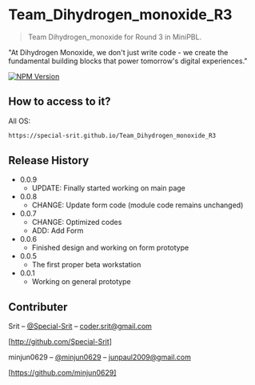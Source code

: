 # Team_Dihydrogen_monoxide_R3
> Team Dihydrogen_monoxide for Round 3 in MiniPBL.

"At Dihydrogen Monoxide, we don't just write code - we create the fundamental building blocks that power tomorrow's digital experiences."

[![NPM Version][npm-image]][npm-url]

## How to access to it?

All OS:

```sh
https://special-srit.github.io/Team_Dihydrogen_monoxide_R3
```

## Release History

* 0.0.9
    * UPDATE: Finally started working on main page
* 0.0.8
    * CHANGE: Update form code (module code remains unchanged)
* 0.0.7
    * CHANGE: Optimized codes
    * ADD: Add Form
* 0.0.6
    * Finished design and working on form prototype
* 0.0.5
    * The first proper beta workstation
* 0.0.1
    * Working on general prototype

## Contributer

Srit – [@Special-Srit](http://github.com/Special-Srit) – coder.srit@gmail.com

[http://github.com/Special-Srit]

minjun0629 – [@minjun0629](https://github.com/minjun0629) – junpaul2009@gmail.com

[https://github.com/minjun0629]

<!-- Markdown link & img dfn's -->
[npm-image]: https://img.shields.io/npm/v/datadog-metrics.svg?style=flat-square
[npm-url]: https://npmjs.org/package/datadog-metrics
[npm-downloads]: https://img.shields.io/npm/dm/datadog-metrics.svg?style=flat-square
[travis-image]: https://img.shields.io/travis/dbader/node-datadog-metrics/master.svg?style=flat-square
[travis-url]: https://travis-ci.org/dbader/node-datadog-metrics
